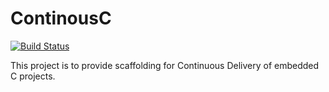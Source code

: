# ContinousC
[![Build Status](https://travis-ci.org/Chaser/ContinousC.svg?branch=master)](https://travis-ci.org/Chaser/ContinousC)

This project is to provide scaffolding for Continuous Delivery of embedded C projects.

